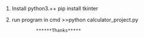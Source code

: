 1. Install python3.++
	pip install tkinter

2. run program in cmd >>python calculator_project.py

				******Thanks*****	